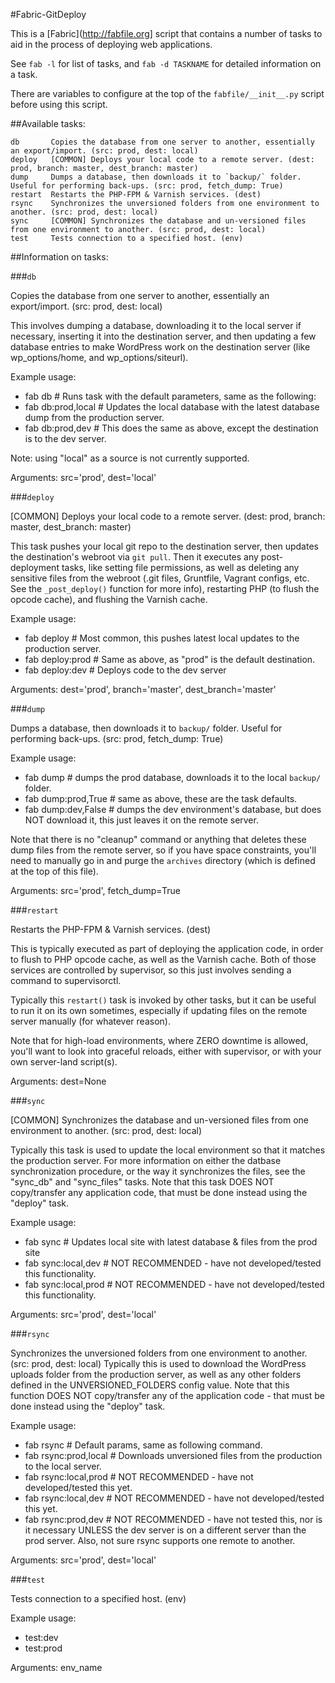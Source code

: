 #Fabric-GitDeploy

This is a [Fabric](http://fabfile.org] script that contains a number of tasks to aid in the process of deploying web applications.

See `fab -l` for list of tasks, and `fab -d TASKNAME` for detailed information on a task.

There are variables to configure at the top of the `fabfile/__init__.py` script before using this script.

##Available tasks:

    db       Copies the database from one server to another, essentially an export/import. (src: prod, dest: local)
    deploy   [COMMON] Deploys your local code to a remote server. (dest: prod, branch: master, dest_branch: master)
    dump     Dumps a database, then downloads it to `backup/` folder. Useful for performing back-ups. (src: prod, fetch_dump: True)
    restart  Restarts the PHP-FPM & Varnish services. (dest)
    rsync    Synchronizes the unversioned folders from one environment to another. (src: prod, dest: local)
    sync     [COMMON] Synchronizes the database and un-versioned files from one environment to another. (src: prod, dest: local)
    test     Tests connection to a specified host. (env)

##Information on tasks:

###`db`

Copies the database from one server to another, essentially an export/import. (src: prod, dest: local)

This involves dumping a database, downloading it to the local server if necessary, inserting it into the
destination server, and then updating a few database entries to make WordPress work on the destination server
(like wp_options/home, and wp_options/siteurl).

Example usage:

- fab db            # Runs task with the default parameters, same as the following:
- fab db:prod,local # Updates the local database with the latest database dump from the production server.
- fab db:prod,dev   # This does the same as above, except the destination is to the dev server.

Note: using "local" as a source is not currently supported.

Arguments: src='prod', dest='local'


###`deploy`

[COMMON] Deploys your local code to a remote server. (dest: prod, branch: master, dest_branch: master)

This task pushes your local git repo to the destination server, then updates the destination's webroot via
`git pull`. Then it executes any post-deployment tasks, like setting file permissions, as well as deleting any
sensitive files from the webroot (.git files, Gruntfile, Vagrant configs, etc. See the `_post_deploy()` function
for more info), restarting PHP (to flush the opcode cache), and flushing the Varnish cache.

Example usage:

- fab deploy        # Most common, this pushes latest local updates to the production server.
- fab deploy:prod   # Same as above, as "prod" is the default destination.
- fab deploy:dev    # Deploys code to the dev server


Arguments: dest='prod', branch='master', dest_branch='master'

###`dump`

Dumps a database, then downloads it to `backup/` folder. Useful for performing back-ups. (src: prod, fetch_dump: True)

Example usage:

- fab dump            # dumps the prod database, downloads it to the local `backup/` folder.
- fab dump:prod,True  # same as above, these are the task defaults.
- fab dump:dev,False  # dumps the dev environment's database, but does NOT download it, this just leaves it on the
    remote server.

Note that there is no "cleanup" command or anything that deletes these dump files from the remote server, so if you
have space constraints, you'll need to manually go in and purge the `archives` directory (which is defined at the
top of this file).

Arguments: src='prod', fetch_dump=True

###`restart`

Restarts the PHP-FPM & Varnish services. (dest)

This is typically executed as part of deploying the application code, in order to flush to PHP opcode cache, as
well as the Varnish cache. Both of those services are controlled by supervisor, so this just involves sending a
command to supervisorctl.

Typically this `restart()` task is invoked by other tasks, but it can be useful to run it on its own sometimes,
especially if updating files on the remote server manually (for whatever reason).

Note that for high-load environments, where ZERO downtime is allowed, you'll want to look into graceful reloads,
either with supervisor, or with your own server-land script(s).

Arguments: dest=None

###`sync`

[COMMON] Synchronizes the database and un-versioned files from one environment to another. (src: prod, dest: local)

Typically this task is used to update the local environment so that it matches the production server. For more
information on either the datbase synchronization procedure, or the way it synchronizes the files, see the
"sync_db" and "sync_files" tasks. Note that this task DOES NOT copy/transfer any application code, that must be
done instead using the "deploy" task.

Example usage:

- fab sync              # Updates local site with latest database & files from the prod site
- fab sync:local,dev    # NOT RECOMMENDED - have not developed/tested this functionality.
- fab sync:local,prod   # NOT RECOMMENDED - have not developed/tested this functionality.

Arguments: src='prod', dest='local'

###`rsync`

Synchronizes the unversioned folders from one environment to another. (src: prod, dest: local)
Typically this is used to download the WordPress uploads folder from the production server, as well as any other
folders defined in the UNVERSIONED_FOLDERS config value. Note that this function DOES NOT copy/transfer any of the
application code - that must be done instead using the "deploy" task.

Example usage:

- fab rsync             # Default params, same as following command.
- fab rsync:prod,local  # Downloads unversioned files from the production to the local server.
- fab rsync:local,prod  # NOT RECOMMENDED - have not developed/tested this yet.
- fab rsync:local,dev   # NOT RECOMMENDED - have not developed/tested this yet.
- fab rsync:prod,dev    # NOT RECOMMENDED - have not tested this, nor is it necessary UNLESS the dev server is on
    a different server than the prod server. Also, not sure rsync supports one remote to another.

Arguments: src='prod', dest='local'

###`test`

Tests connection to a specified host. (env)

Example usage:

- test:dev
- test:prod

Arguments: env_name